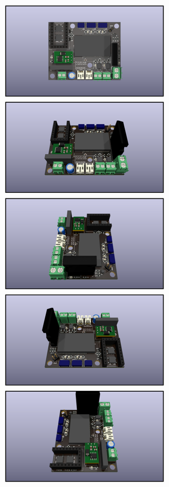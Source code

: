 ![](Renders/main.png)

![](Renders/front.png)

![](Renders/right.png)

![](Renders/back.png)

![](Renders/left.png)

